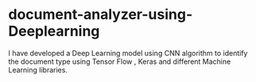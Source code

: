# document-analyzer-using-Deeplearning
I have developed a Deep Learning model using CNN algorithm to identify the document type using Tensor Flow , Keras and different Machine Learning libraries.
